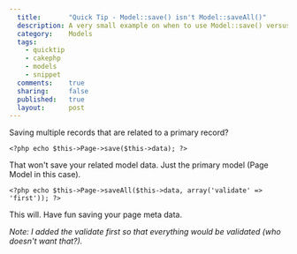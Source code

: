 ```yaml
---
  title:       "Quick Tip - Model::save() isn't Model::saveAll()"
  description: A very small example on when to use Model::save() versus Model::saveAll()
  category:    Models
  tags:
    - quicktip
    - cakephp
    - models
    - snippet
  comments:    true
  sharing:     false
  published:   true
  layout:      post
---
```


Saving multiple records that are related to a primary record?

``` lang:php
<?php echo $this->Page->save($this->data); ?>
```

That won't save your related model data. Just the primary model (Page Model in this case).

``` lang:php
<?php echo $this->Page->saveAll($this->data, array('validate' => 'first')); ?>
```

This will. Have fun saving your page meta data.


_Note: I added the validate first so that everything would be validated (who doesn't want that?)._
